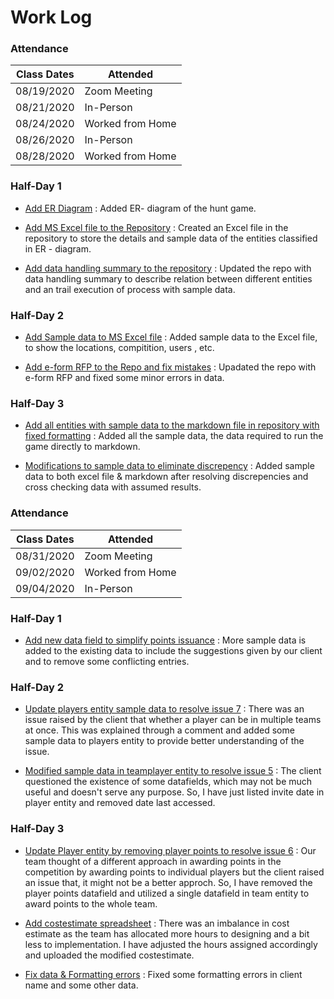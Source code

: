 # Work Log
### Attendance

| Class Dates | Attended |
|----------|-------------|
| 08/19/2020 | Zoom Meeting |
| 08/21/2020 | In-Person |
| 08/24/2020 | Worked from Home |
| 08/26/2020 | In-Person |
| 08/28/2020 | Worked from Home |

### Half-Day 1 

* [Add ER Diagram](https://github.com/sudheera96/Group-4--Hunt-game/commit/441fe276fcb3b7f61caebfe24a78512e7c4cba42) :
  Added ER- diagram of the hunt game.

* [Add MS Excel file to the Repository](https://github.com/sudheera96/Group-4--Hunt-game/commit/b3e4f921b2ac173ab4057077a89c8d788f67d3bf) :
  Created an Excel file in the repository to store the details and sample data of the entities classified in ER - diagram.

* [Add data handling summary to the repository](https://github.com/sudheera96/Group-4--Hunt-game/commit/b94ebdecfed6e6d2317bb143208415c4b0a99c5b) :
  Updated the repo with data handling summary to describe relation between different entities and an trail execution of process with sample data.

### Half-Day 2

* [Add Sample data to MS Excel file](https://github.com/sudheera96/Group-4--Hunt-game/commit/0da226f6b56726c9e6bd615caca5dc9e3a7d8ca1) :
  Added sample data to the Excel file, to show the locations, compitition, users , etc.

* [Add e-form RFP to the Repo and fix mistakes](https://github.com/sudheera96/Group-4--Hunt-game/commit/50e0652770684686234e1f5ec8fe797bc68e71dc) :
  Upadated the repo with e-form RFP and fixed some minor errors in data.

### Half-Day 3

* [Add all entities with sample data to the markdown file in repository with fixed formatting](https://github.com/sudheera96/Group-4--Hunt-game/commit/6fd91053c1fb9eec26d23c65de4e82ad6b44276d) :
  Added all the sample data, the data required to run the game directly to markdown.

* [Modifications to sample data to eliminate discrepency](https://github.com/sudheera96/Group-4--Hunt-game/commit/0110d752ef0cf2e25b8c67fe435bc3153c7eae09) :
  Added sample data to both excel file & markdown after resolving discrepencies and cross checking data with assumed results.
  
### Attendance

| Class Dates | Attended |
|----------|-------------|
| 08/31/2020 | Zoom Meeting |
| 09/02/2020 | Worked from Home |
| 09/04/2020 | In-Person |

### Half-Day 1

* [Add new data field to simplify points issuance](https://github.com/sudheera96/Group-4--Hunt-game/commit/c4fcf9ce6f12a2109e5793e4834a957c2d7cacb3) : More sample data is added to the existing data to include the suggestions given by our client and to remove some conflicting entries.
### Half-Day 2

* [Update players entity sample data to resolve issue 7](https://github.com/sudheera96/Group-4--Hunt-game/commit/4bec804a3596f304f927cfc6816aacd683b55fdb) : There was an issue raised by the client that whether a player can be in multiple teams at once. This was explained through a comment and added some sample data to players entity to provide better understanding of the issue.

* [Modified sample data in teamplayer entity to resolve issue 5](https://github.com/sudheera96/Group-4--Hunt-game/commit/18af5a36763af3755c076630be6032d48189b05b) : The client questioned the existence of some datafields, which may not be much useful and doesn't serve any purpose. So, I have just listed invite date in player entity and removed date last accessed.

### Half-Day 3

* [Update Player entity by removing player points to resolve issue 6](https://github.com/sudheera96/Group-4--Hunt-game/commit/4ccca6cdd0384f686dbbbf9ef3d389f4a638f5e2) : Our team thought of a different approach in awarding points in the competition by awarding points to individual players but the client raised an issue that, it might not be a better approch. So, I have removed the player points datafield and utilized a single datafield in team entity to award points to the whole team.

* [Add costestimate spreadsheet](https://github.com/sudheera96/Group-4--Hunt-game/commit/528a9c6ed4de3730f6e5ccc22a0855065b305147) : There was an imbalance in cost estimate as the team has allocated more hours to designing and a bit less to implementation. I have adjusted the hours assigned accordingly and uploaded the modified costestimate.

* [Fix data & Formatting errors](https://github.com/sudheera96/Group-4--Hunt-game/commit/0047190ba798d913372d141717c156286b7bfc25) : Fixed some formatting errors in client name and some other data.
